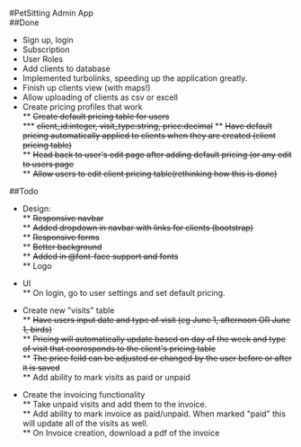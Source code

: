 #PetSitting Admin App  
##Done  

* Sign up, login  
* Subscription  
* User Roles  
* Add clients to database  
* Implemented turbolinks, speeding up the application greatly.  
* Finish up clients view (with maps!)  
* Allow uploading of clients as csv or excell
* Create pricing profiles that work  
** ~~Create default pricing table for users~~  
*** ~~client_id:integer, visit_type:string, price:decimal~~ 
** ~~Have default pricing automatically applied to clients when they are created (client pricing table)~~  
** ~~Head back to user's edit page after adding default pricing (or any edit to users page~~  
** ~~Allow users to edit client pricing table(rethinking how this is done)~~    

##Todo  
* Design:  
** ~~Responsive navbar~~  
** ~~Added dropdown in navbar with links for clients (bootstrap)~~  
** ~~Responsive forms~~  
** ~~Better background~~  
** ~~Added in @font-face support and fonts~~  
** Logo  
* UI  
** On login, go to user settings and set default pricing.  

* Create new "visits" table  
** ~~Have users input date and type of visit (eg June 1, afternoon OR June 1, birds)~~  
** ~~Pricing will automatically update based on day of the week and type of visit that coorosponds to the client's pricing table~~  
** ~~The price feild can be adjusted or changed by the user before or after it is saved~~  
** Add ability to mark visits as paid or unpaid  

* Create the invoicing functionality  
** Take unpaid visits and add them to the invoice.  
** Add ability to mark invoice as paid/unpaid. When marked "paid" this will update all of the visits as well.  
** On Invoice creation, download a pdf of the invoice  
 